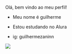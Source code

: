 Olá, bem vindo ao meu perfil!

- Meu nome é guilherme
- Estou estudando no Alura

- ig: guilhermezaninn

![](https://media1.tenor.com/m/-dM-IPQYv_MAAAAC/antony-antony-substitute.gif)
